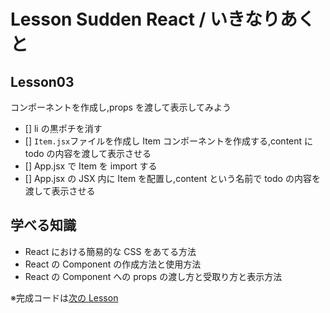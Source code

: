# Lesson Sudden React / いきなりあくと

## Lesson03

コンポーネントを作成し,props を渡して表示してみよう

- [] li の黒ポチを消す
- [] `Item.jsx`ファイルを作成し Item コンポーネントを作成する,content に todo の内容を渡して表示させる
- [] App.jsx で Item を import する
- [] App.jsx の JSX 内に Item を配置し,content という名前で todo の内容を渡して表示させる

## 学べる知識

- React における簡易的な CSS をあてる方法
- React の Component の作成方法と使用方法
- React の Component への props の渡し方と受取り方と表示方法

※完成コードは[次の Lesson](/lesson04)
